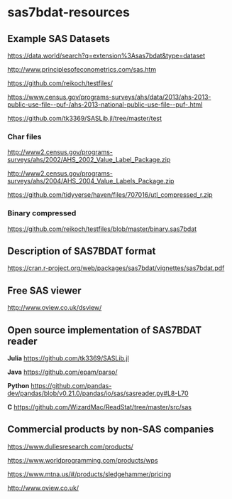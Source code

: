 # sas7bdat-resources

## Example SAS Datasets
https://data.world/search?q=extension%3Asas7bdat&type=dataset

http://www.principlesofeconometrics.com/sas.htm

https://github.com/reikoch/testfiles/

https://www.census.gov/programs-surveys/ahs/data/2013/ahs-2013-public-use-file--puf-/ahs-2013-national-public-use-file--puf-.html

https://github.com/tk3369/SASLib.jl/tree/master/test

### Char files
http://www2.census.gov/programs-surveys/ahs/2002/AHS_2002_Value_Label_Package.zip

http://www2.census.gov/programs-surveys/ahs/2004/AHS_2004_Value_Labels_Package.zip

https://github.com/tidyverse/haven/files/707016/utl_compressed_r.zip

### Binary compressed
https://github.com/reikoch/testfiles/blob/master/binary.sas7bdat

## Description of SAS7BDAT format
https://cran.r-project.org/web/packages/sas7bdat/vignettes/sas7bdat.pdf

## Free SAS viewer
http://www.oview.co.uk/dsview/

## Open source implementation of SAS7BDAT reader
**Julia** https://github.com/tk3369/SASLib.jl

**Java** https://github.com/epam/parso/

**Python** https://github.com/pandas-dev/pandas/blob/v0.21.0/pandas/io/sas/sasreader.py#L8-L70

**C** https://github.com/WizardMac/ReadStat/tree/master/src/sas

## Commercial products by non-SAS companies

https://www.dullesresearch.com/products/

https://www.worldprogramming.com/products/wps

https://www.mtna.us/#/products/sledgehammer/pricing

http://www.oview.co.uk/
